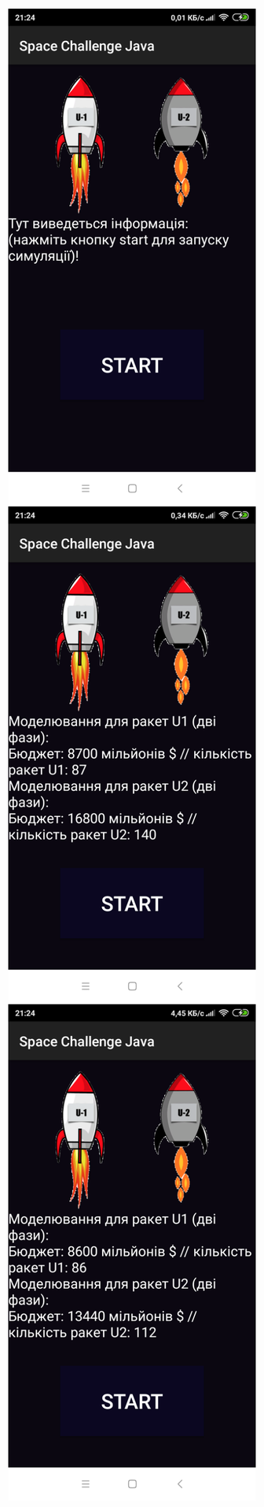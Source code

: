 ![alt text](Screenshot_2021-09-05-21-24-04-384_com.example.spacechallengejava.png "Screenshot11")
![alt text](Screenshot_2021-09-05-21-24-11-444_com.example.spacechallengejava.png "Screenshot2")
![alt text](Screenshot_2021-09-05-21-24-59-515_com.example.spacechallengejava.png "Screenshot3")
